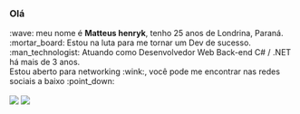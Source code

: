 <h3>Olá</h3> :wave: meu nome é <strong>Matteus henryk</strong>, tenho 25 anos de Londrina, Paraná.<br>
:mortar_board: Estou na luta para me tornar um Dev de sucesso.<br>
:man_technologist: Atuando como Desenvolvedor Web Back-end C# / .NET há mais de 3 anos.<br>
Estou aberto para networking :wink:, você pode me encontrar nas redes sociais a baixo :point_down:<br><br>
<a href="https://www.linkedin.com/in/matteushcf/"><img src="https://img.shields.io/badge/linkedin-%230077B5.svg?&style=for-the-badge&logo=linkedin&logoColor=white" /></a>
<a href="mailto: matteus.henryk2@gmail.com"><img src="https://img.shields.io/badge/-matteus.henryk2@gmail.com-c14438?style=flat-square&logo=Gmail&logoColor=white&link=mailto:matteus.henryk2@gmail.com"></a>
